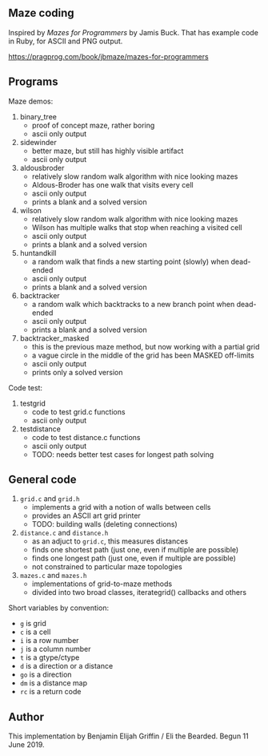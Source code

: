 Maze coding
-----------

Inspired by _Mazes for Programmers_ by Jamis Buck. That has example code
in Ruby, for ASCII and PNG output.

https://pragprog.com/book/jbmaze/mazes-for-programmers

Programs
--------

Maze demos:

1. binary_tree
   * proof of concept maze, rather boring
   * ascii only output
2. sidewinder
   * better maze, but still has highly visible artifact
   * ascii only output
3. aldousbroder
   * relatively slow random walk algorithm with nice looking mazes
   * Aldous-Broder has one walk that visits every cell
   * ascii only output
   * prints a blank and a solved version
4. wilson
   * relatively slow random walk algorithm with nice looking mazes
   * Wilson has multiple walks that stop when reaching a visited cell
   * ascii only output
   * prints a blank and a solved version
5. huntandkill
   * a random walk that finds a new starting point (slowly) when dead-ended
   * ascii only output
   * prints a blank and a solved version
6. backtracker
   * a random walk which backtracks to a new branch point when dead-ended
   * ascii only output
   * prints a blank and a solved version
7. backtracker_masked
   * this is the previous maze method, but now working with a partial grid
   * a vague circle in the middle of the grid has been MASKED off-limits
   * ascii only output
   * prints only a solved version

Code test:

1. testgrid
   * code to test grid.c functions
   * ascii only output
2. testdistance
   * code to test distance.c functions
   * ascii only output
   * TODO: needs better test cases for longest path solving

General code
------------

1. `grid.c` and `grid.h`
   * implements a grid with a notion of walls between cells
   * provides an ASCII art grid printer
   * TODO: building walls (deleting connections)
2. `distance.c` and `distance.h`
   * as an adjuct to `grid.c`, this measures distances
   * finds one shortest path (just one, even if multiple are possible)
   * finds one longest path (just one, even if multiple are possible)
   * not constrained to particular maze topologies
3. `mazes.c` and `mazes.h`
   * implementations of grid-to-maze methods
   * divided into two broad classes, iterategrid() callbacks and others

Short variables by convention:
 * `g` is grid
 * `c` is a cell
 * `i` is a row number
 * `j` is a column number
 * `t` is a gtype/ctype
 * `d` is a direction or a distance
 * `go` is a direction
 * `dm` is a distance map
 * `rc` is a return code


Author
------
This implementation by Benjamin Elijah Griffin / Eli the Bearded.
Begun 11 June 2019.

